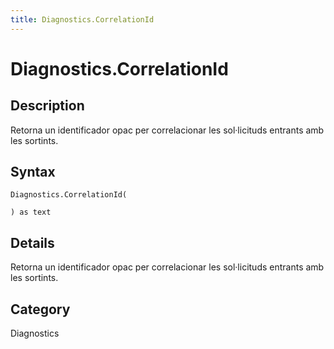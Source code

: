 ```yaml
---
title: Diagnostics.CorrelationId
---
```


# Diagnostics.CorrelationId


## Description

Retorna un identificador opac per correlacionar les sol·licituds entrants amb les sortints.


## Syntax

```powerquery
Diagnostics.CorrelationId(

) as text
```


## Details

Retorna un identificador opac per correlacionar les sol·licituds entrants amb les sortints.



## Category
Diagnostics
